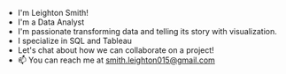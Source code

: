 - I'm Leighton Smith!
- I'm a Data Analyst
- I'm passionate transforming data and telling its story with visualization.
- I specialize in SQL and Tableau
- Let's chat about how we can collaborate on a project!
- 📫 You can reach me at smith.leighton015@gmail.com

<!---
leighton-smith/leighton-smith is a ✨ special ✨ repository because its `README.md` (this file) appears on your GitHub profile.
You can click the Preview link to take a look at your changes.
--->
